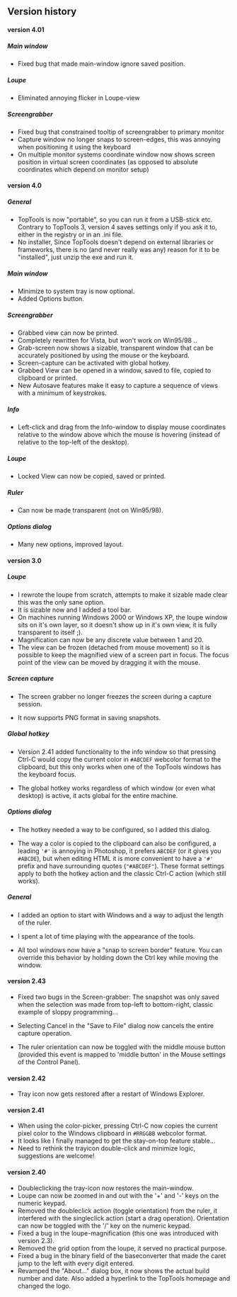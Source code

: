 ## Version history

#### version 4.01

##### Main window
  * Fixed bug that made main-window ignore saved position.

##### Loupe
  * Eliminated annoying flicker in Loupe-view

##### Screengrabber
  * Fixed bug that constrained tooltip of screengrabber to primary monitor
  * Capture window no longer snaps to screen-edges, this was annoying when positioning it using the keyboard
  * On multiple monitor systems coordinate window now shows screen position in virtual screen coordinates (as opposed to absolute coordinates which depend on monitor setup)

#### version 4.0

##### General
  * TopTools is now "portable", so you can run it from a USB-stick etc. Contrary to TopTools 3, version 4 saves settings only if you ask it to, either in the registry or in an .ini file.
  * No installer, Since TopTools doesn't depend on external libraries or frameworks, there is no (and never really was any) reason for it to be "installed", just unzip the exe and run it.

##### Main window
  * Minimize to system tray is now optional.
  * Added Options button.

##### Screengrabber
  * Grabbed view can now be printed.
  * Completely rewritten for Vista, but won't work on Win95/98 ..
  * Grab-screen now shows a sizable, transparent window that can be accurately positioned by using the mouse or the keyboard.
  * Screen-capture can be activated with global hotkey.
  * Grabbed View can be opened in a window, saved to file, copied to clipboard or printed.
  * New Autosave features make it easy to capture a sequence of views with a minimum of keystrokes.

##### Info
  * Left-click and drag from the Info-window to display mouse coordinates relative to the window above which the mouse is hovering (instead of relative to the top-left of the desktop).

##### Loupe
  * Locked View can now be copied, saved or printed.

##### Ruler
  * Can now be made transparent (not on Win95/98).

##### Options dialog
  * Many new options, improved layout.


#### version 3.0

##### Loupe
  * I rewrote the loupe from scratch, attempts to make it sizable made clear this
was the only sane option.
  * It is sizable now and I added a tool bar.
  * On machines running Windows 2000 or Windows XP, the loupe window sits on it's
own layer, so it doesn't show up in it's own view, it is fully transparent to
itself ;).
  * Magnification can now be any discrete value between 1 and 20.
  * The view can be frozen (detached from mouse movement) so it is possible to
keep the magnified view of a screen part in focus. The focus point of the view
can be moved by dragging it with the mouse.



##### Screen capture
  * The screen grabber no longer freezes the screen during a capture session.

  * It now supports PNG format in saving snapshots.


##### Global hotkey
  * Version 2.41 added functionality to the info window so that pressing Ctrl-C
would copy the current color in `#ABCDEF` webcolor format to the clipboard, but
this only works when one of the TopTools windows has the keyboard focus.

  * The global hotkey works regardless of which window (or even what desktop) is
active, it acts global for the entire machine.

##### Options dialog
  * The hotkey needed a way to be configured, so I added this dialog.

  * The way a color is copied to the clipboard can also be configured, a leading
`'#'` is annoying in Photoshop, it prefers `ABCDEF` (or it gives you `#ABCDE`), but
when editing HTML it is more convenient to have a `'#'` prefix and have
surrounding quotes (`"#ABCDEF"`). These format settings apply to both the hotkey
action and the classic Ctrl-C action (which still works).

##### General
  * I added an option to start with Windows and a way to adjust the length
of the ruler.

  * I spent a lot of time playing with the appearance of the tools.

  * All tool windows now have a "snap to screen border" feature. You can override
this behavior by holding down the Ctrl key while moving the window.

#### version 2.43

  * Fixed two bugs in the Screen-grabber:
The snapshot was only saved when the selection was made from top-left to
bottom-right, classic example of sloppy programming...

  * Selecting Cancel in the "Save to File" dialog now cancels the entire capture
operation.

  * The ruler orientation can now be toggled with the middle mouse button (provided this event is mapped to 'middle button' in the Mouse settings of the Control Panel).

#### version 2.42

  * Tray icon now gets restored after a restart of Windows Explorer.

#### version 2.41

  * When using the color-picker, pressing Ctrl-C now copies the current pixel color to the Windows clipboard in `#RRGGBB` webcolor format.
  * It looks like I finally managed to get the stay-on-top feature stable...
  * Need to rethink the trayicon double-click and minimize logic, suggestions are welcome!

#### version 2.40

  * Doubleclicking the tray-icon now restores the main-window.
  * Loupe can now be zoomed in and out with the '+' and '-' keys on the numeric keypad.
  * Removed the doubleclick action (toggle orientation) from the ruler, it interfered with the singleclick action (start a drag operation). Orientation can now be toggled with the '/' key on the numeric keypad.
  * Fixed a bug in the loupe-magnification (this one was introduced with version 2.3).
  * Removed the grid option from the loupe, it served no practical purpose.
  * Fixed a bug in the binary field of the baseconverter that made the caret jump to the left with every digit entered.
  * Revamped the "About..." dialog box, it now shows the actual build number and date. Also added a hyperlink to the TopTools homepage and changed the logo.

